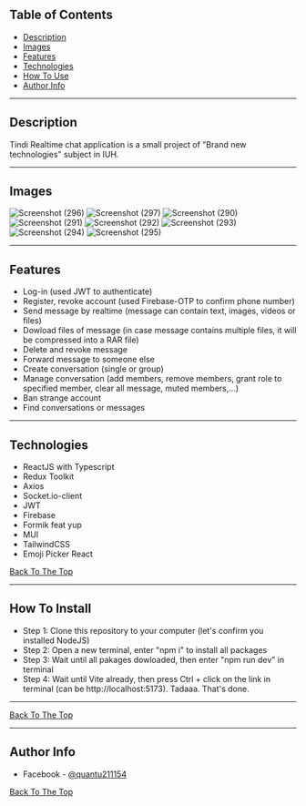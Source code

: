 ## Table of Contents

- [Description](#description)
- [Images](#images)
- [Features](#features)
- [Technologies](#technologies)
- [How To Use](#how-to-install)
- [Author Info](#author-info)

---

## Description

Tindi Realtime chat application is a small project of "Brand new technologies" subject in IUH.

---

## Images

![Screenshot (296)](https://user-images.githubusercontent.com/69999366/202864920-85077a1f-6b4d-4718-9c25-0c2d2ca794c6.png)
![Screenshot (297)](https://user-images.githubusercontent.com/69999366/202864927-82e924ec-0ed4-4f94-ac95-739f172a7935.png)
![Screenshot (290)](https://user-images.githubusercontent.com/69999366/202864936-edbafd67-54a2-41d9-b858-b4a7d41c2f12.png)
![Screenshot (291)](https://user-images.githubusercontent.com/69999366/202864940-f9e7d9af-d900-4c3d-9134-6ae0f00ceb21.png)
![Screenshot (292)](https://user-images.githubusercontent.com/69999366/202864943-d96e3d69-0771-4e1e-b493-b482f1a44a6b.png)
![Screenshot (293)](https://user-images.githubusercontent.com/69999366/202864953-29350e7c-1ace-4f59-998d-bdc83d33e6b1.png)
![Screenshot (294)](https://user-images.githubusercontent.com/69999366/202864957-62f49e21-a45a-4db0-8597-b608a1715848.png)
![Screenshot (295)](https://user-images.githubusercontent.com/69999366/202864960-4ef4d6d4-a307-447d-b333-e4c1bcf132d6.png)

---
## Features

- Log-in (used JWT to authenticate)
- Register, revoke account (used Firebase-OTP to confirm phone number)
- Send message by realtime (message can contain text, images, videos or files)
- Dowload files of message (in case message contains multiple files, it will be compressed into a RAR file)
- Delete and revoke message
- Forward message to someone else
- Create conversation (single or group)
- Manage conversation (add members, remove members, grant role to specified member, clear all message, muted members,...)
- Ban strange account
- Find conversations or messages

---

## Technologies

- ReactJS with Typescript
- Redux Toolkit
- Axios
- Socket.io-client
- JWT
- Firebase
- Formik feat yup
- MUI
- TailwindCSS
- Emoji Picker React

[Back To The Top](#read-me-template)

---

## How To Install

- Step 1: Clone this repository to your computer (let's confirm you installed NodeJS)
- Step 2: Open a new terminal, enter "npm i" to install all packages
- Step 3: Wait until all pakages dowloaded, then enter "npm run dev" in terminal
- Step 4: Wait until Vite already, then press Ctrl + click on the link in terminal (can be http://localhost:5173). Tadaaa. That's done.

---

[Back To The Top](#read-me-template)

---

## Author Info

- Facebook - [@quantu211154](https://www.facebook.com/quan.tu.96558061/)

[Back To The Top](#read-me-template)
